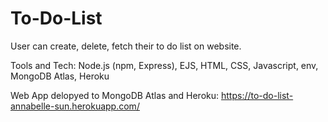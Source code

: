 # To-Do-List
User can create, delete, fetch their to do list on website.

Tools and Tech: Node.js (npm, Express), EJS, HTML, CSS, Javascript, env, MongoDB Atlas, Heroku

Web App delopyed to MongoDB Atlas and Heroku:
https://to-do-list-annabelle-sun.herokuapp.com/
